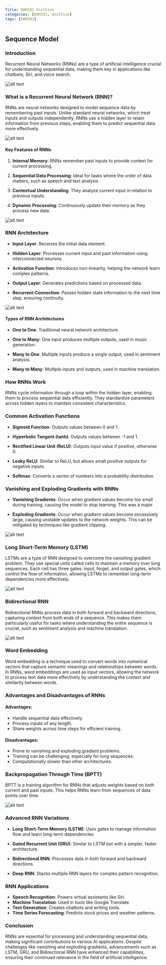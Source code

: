 ```yaml
---
Title: DAM101 UnitFive
categories: [DAM101, UnitFive]
tags: [DAM101]
---
```

## Sequence Model

### Introduction

Recurrent Neural Networks (RNNs) are a type of artificial intelligence crucial for understanding sequential data, making them key in applications like chatbots, Siri, and voice search.

![alt text](<../Images_for DAM101/rnn4.jpeg>)

### What is a Recurrent Neural Network (RNN)?

RNNs are neural networks designed to model sequence data by remembering past inputs. Unlike standard neural networks, which treat inputs and outputs independently, RNNs use a hidden layer to retain information from previous steps, enabling them to predict sequential data more effectively.

![alt text](<../Images_for DAM101/rnn.png>)

#### Key Features of RNNs

1. **Internal Memory**: RNNs remember past inputs to provide context for current processing.

2. **Sequential Data Processing**: Ideal for tasks where the order of data matters, such as speech and text analysis.

3. **Contextual Understanding**: They analyze current input in relation to previous inputs.

4. **Dynamic Processing**: Continuously update their memory as they process new data.

![alt text](<../Images_for DAM101/rnn5.png>)

### RNN Architecture

- **Input Layer**: Receives the initial data element.

- **Hidden Layer**: Processes current input and past information using interconnected neurons.

- **Activation Function**: Introduces non-linearity, helping the network learn complex patterns.

- **Output Layer**: Generates predictions based on processed data.

- **Recurrent Connection**: Passes hidden state information to the next time step, ensuring continuity.

![alt text](../rnn1.png)

#### Types of RNN Architectures

- **One to One**: Traditional neural network architecture.

- **One to Many**: One input produces multiple outputs, used in music generation.

- **Many to One**: Multiple inputs produce a single output, used in sentiment analysis.

- **Many to Many**: Multiple inputs and outputs, used in machine translation.

### How RNNs Work

RNNs cycle information through a loop within the hidden layer, enabling them to process sequential data efficiently. They standardize parameters across hidden layers to maintain consistent characteristics.

### Common Activation Functions

- **Sigmoid Function**: Outputs values between 0 and 1.

- **Hyperbolic Tangent (tanh)**: Outputs values between -1 and 1.

- **Rectified Linear Unit (ReLU)**: Outputs input value if positive, otherwise 0.

- **Leaky ReLU**: Similar to ReLU, but allows small positive outputs for negative inputs.

- **Softmax**: Converts a vector of numbers into a probability distribution.

### Vanishing and Exploding Gradients with RNNs

- **Vanishing Gradients**: Occur when gradient values become too small during training, causing the model to stop learning. This was a major

- **Exploding Gradients**: Occur when gradient values become excessively large, causing unstable updates to the network weights. This can be mitigated by techniques like gradient clipping.

![alt text](<../Images_for DAM101/rnn3.png>)

### Long Short-Term Memory (LSTM)

LSTMs are a type of RNN designed to overcome the vanishing gradient problem. They use special units called cells to maintain a memory over long sequences. Each cell has three gates: input, forget, and output gates, which control the flow of information, allowing LSTMs to remember long-term dependencies more effectively.

![alt text](<../Images_for DAM101/rnn-lstm-gru-transformers.png>)

### Bidirectional RNN

Bidirectional RNNs process data in both forward and backward directions, capturing context from both ends of a sequence. This makes them particularly useful for tasks where understanding the entire sequence is crucial, such as sentiment analysis and machine translation.

![alt text](<../Images_for DAM101/bidirectional.png>)

### Word Embedding

Word embedding is a technique used to convert words into numerical vectors that capture semantic meanings and relationships between words. In RNNs, word embeddings are used as input vectors, allowing the network to process text data more effectively by understanding the context and similarity between words.

### Advantages and Disadvantages of RNNs

#### Advantages:

- Handle sequential data effectively.
- Process inputs of any length.
- Share weights across time steps for efficient training.

#### Disadvantages:

- Prone to vanishing and exploding gradient problems.
- Training can be challenging, especially for long sequences.
- Computationally slower than other architectures.

### Backpropagation Through Time (BPTT)

BPTT is a training algorithm for RNNs that adjusts weights based on both current and past inputs. This helps RNNs learn from sequences of data points over time.

![alt text](<../Images_for DAM101/rnn2.png>)

### Advanced RNN Variations

- **Long Short-Term Memory (LSTM)**: Uses gates to manage information flow and learn long-term dependencies.

- **Gated Recurrent Unit (GRU)**: Similar to LSTM but with a simpler, faster architecture.

- **Bidirectional RNN**: Processes data in both forward and backward directions.

- **Deep RNN**: Stacks multiple RNN layers for complex pattern recognition.

### RNN Applications

- **Speech Recognition**: Powers virtual assistants like Siri.
- **Machine Translation**: Used in tools like Google Translate.
- **Text Generation**: Creates chatbots and writing tools.
- **Time Series Forecasting**: Predicts stock prices and weather patterns.

### Conclusion

RNNs are essential for processing and understanding sequential data, making significant contributions to various AI applications. Despite challenges like vanishing and exploding gradients, advancements such as LSTM, GRU, and Bidirectional RNN have enhanced their capabilities, ensuring their continued relevance in the field of artificial intelligence.





